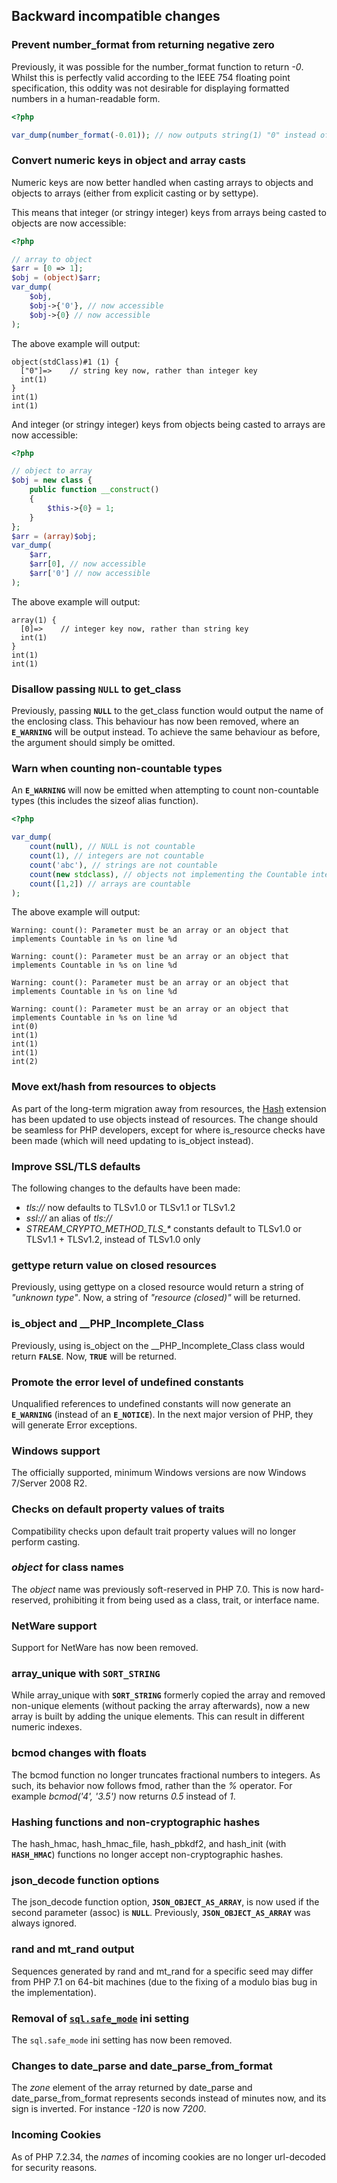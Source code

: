 Backward incompatible changes
-----------------------------

### Prevent <span class="function">number\_format</span> from returning negative zero

Previously, it was possible for the <span
class="function">number\_format</span> function to return *-0*. Whilst
this is perfectly valid according to the IEEE 754 floating point
specification, this oddity was not desirable for displaying formatted
numbers in a human-readable form.

``` php
<?php

var_dump(number_format(-0.01)); // now outputs string(1) "0" instead of string(2) "-0"
```

### Convert numeric keys in object and array casts

Numeric keys are now better handled when casting arrays to objects and
objects to arrays (either from explicit casting or by <span
class="function">settype</span>).

This means that integer (or stringy integer) keys from arrays being
casted to objects are now accessible:

``` php
<?php

// array to object
$arr = [0 => 1];
$obj = (object)$arr;
var_dump(
    $obj,
    $obj->{'0'}, // now accessible
    $obj->{0} // now accessible
);
```

The above example will output:

    object(stdClass)#1 (1) {
      ["0"]=>    // string key now, rather than integer key
      int(1)
    }
    int(1)
    int(1)

And integer (or stringy integer) keys from objects being casted to
arrays are now accessible:

``` php
<?php

// object to array
$obj = new class {
    public function __construct()
    {
        $this->{0} = 1;
    }
};
$arr = (array)$obj;
var_dump(
    $arr,
    $arr[0], // now accessible
    $arr['0'] // now accessible
);
```

The above example will output:

    array(1) {
      [0]=>    // integer key now, rather than string key
      int(1)
    }
    int(1)
    int(1)

### Disallow passing **`NULL`** to <span class="function">get\_class</span>

Previously, passing **`NULL`** to the <span
class="function">get\_class</span> function would output the name of the
enclosing class. This behaviour has now been removed, where an
**`E_WARNING`** will be output instead. To achieve the same behaviour as
before, the argument should simply be omitted.

### Warn when counting non-countable types

An **`E_WARNING`** will now be emitted when attempting to <span
class="function">count</span> non-countable types (this includes the
<span class="function">sizeof</span> alias function).

``` php
<?php

var_dump(
    count(null), // NULL is not countable
    count(1), // integers are not countable
    count('abc'), // strings are not countable
    count(new stdclass), // objects not implementing the Countable interface are not countable
    count([1,2]) // arrays are countable
);
```

The above example will output:

    Warning: count(): Parameter must be an array or an object that implements Countable in %s on line %d

    Warning: count(): Parameter must be an array or an object that implements Countable in %s on line %d

    Warning: count(): Parameter must be an array or an object that implements Countable in %s on line %d

    Warning: count(): Parameter must be an array or an object that implements Countable in %s on line %d
    int(0)
    int(1)
    int(1)
    int(1)
    int(2)

### Move ext/hash from resources to objects

As part of the long-term migration away from resources, the
<a href="/book/hash.html" class="link">Hash</a> extension has been
updated to use objects instead of resources. The change should be
seamless for PHP developers, except for where <span
class="function">is\_resource</span> checks have been made (which will
need updating to <span class="function">is\_object</span> instead).

### Improve SSL/TLS defaults

The following changes to the defaults have been made:

-   <span class="simpara"> *tls://* now defaults to TLSv1.0 or TLSv1.1
    or TLSv1.2 </span>
-   <span class="simpara"> *ssl://* an alias of *tls://* </span>
-   <span class="simpara"> *STREAM\_CRYPTO\_METHOD\_TLS\_\** constants
    default to TLSv1.0 or TLSv1.1 + TLSv1.2, instead of TLSv1.0 only
    </span>

### <span class="function">gettype</span> return value on closed resources

Previously, using <span class="function">gettype</span> on a closed
resource would return a string of *"unknown type"*. Now, a string of
*"resource (closed)"* will be returned.

### <span class="function">is\_object</span> and <span class="classname">\_\_PHP\_Incomplete\_Class</span>

Previously, using <span class="function">is\_object</span> on the <span
class="classname">\_\_PHP\_Incomplete\_Class</span> class would return
**`FALSE`**. Now, **`TRUE`** will be returned.

### Promote the error level of undefined constants

Unqualified references to undefined constants will now generate an
**`E_WARNING`** (instead of an **`E_NOTICE`**). In the next major
version of PHP, they will generate <span class="classname">Error</span>
exceptions.

### Windows support

The officially supported, minimum Windows versions are now Windows
7/Server 2008 R2.

### Checks on default property values of traits

Compatibility checks upon default trait property values will no longer
perform casting.

### *object* for class names

The *object* name was previously soft-reserved in PHP 7.0. This is now
hard-reserved, prohibiting it from being used as a class, trait, or
interface name.

### NetWare support

Support for NetWare has now been removed.

### <span class="function">array\_unique</span> with **`SORT_STRING`**

While <span class="function">array\_unique</span> with **`SORT_STRING`**
formerly copied the array and removed non-unique elements (without
packing the array afterwards), now a new array is built by adding the
unique elements. This can result in different numeric indexes.

### <span class="function">bcmod</span> changes with floats

The <span class="function">bcmod</span> function no longer truncates
fractional numbers to integers. As such, its behavior now follows <span
class="function">fmod</span>, rather than the *%* operator. For example
*bcmod('4', '3.5')* now returns *0.5* instead of *1*.

### Hashing functions and non-cryptographic hashes

The <span class="function">hash\_hmac</span>, <span
class="function">hash\_hmac\_file</span>, <span
class="function">hash\_pbkdf2</span>, and <span
class="function">hash\_init</span> (with **`HASH_HMAC`**) functions no
longer accept non-cryptographic hashes.

### <span class="function">json\_decode</span> function options

The <span class="function">json\_decode</span> function option,
**`JSON_OBJECT_AS_ARRAY`**, is now used if the second parameter (assoc)
is **`NULL`**. Previously, **`JSON_OBJECT_AS_ARRAY`** was always
ignored.

### <span class="function">rand</span> and <span class="function">mt\_rand</span> output

Sequences generated by <span class="function">rand</span> and <span
class="function">mt\_rand</span> for a specific seed may differ from PHP
7.1 on 64-bit machines (due to the fixing of a modulo bias bug in the
implementation).

### Removal of <a href="/ini/core.html#ini.sql.safe-mode" class="link"><code class="parameter">sql.safe_mode</code></a> ini setting

The `sql.safe_mode` ini setting has now been removed.

### Changes to <span class="function">date\_parse</span> and <span class="function">date\_parse\_from\_format</span>

The *zone* element of the array returned by <span
class="function">date\_parse</span> and <span
class="function">date\_parse\_from\_format</span> represents seconds
instead of minutes now, and its sign is inverted. For instance *-120* is
now *7200*.

### Incoming Cookies

As of PHP 7.2.34, the *names* of incoming cookies are no longer
url-decoded for security reasons.
